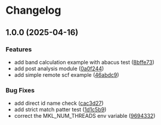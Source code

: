 # Changelog

## 1.0.0 (2025-04-16)


### Features

* add band calculation example with abacus test ([8bffe73](https://github.com/DeePTB-Lab/dprep/commit/8bffe733fb3f93436b6719479b97d0d194cc2354))
* add post analysis module ([0a0f244](https://github.com/DeePTB-Lab/dprep/commit/0a0f24450cdb0b35e84ea437434e14efdaa874b0))
* add simple remote scf example ([46abdc9](https://github.com/DeePTB-Lab/dprep/commit/46abdc90d6d48b4546878eba0300bb8806ae3dce))


### Bug Fixes

* add direct id name check ([cac3d27](https://github.com/DeePTB-Lab/dprep/commit/cac3d27650868c64304ad09909621cbdee95335c))
* add strict match patter test ([1d1c5b9](https://github.com/DeePTB-Lab/dprep/commit/1d1c5b9e7b1f66a2b56e894f721805e036c9e99a))
* correct the MKL_NUM_THREADS env variable ([9694332](https://github.com/DeePTB-Lab/dprep/commit/9694332897d64cd9f77d080c629ed4d2163161ac))
